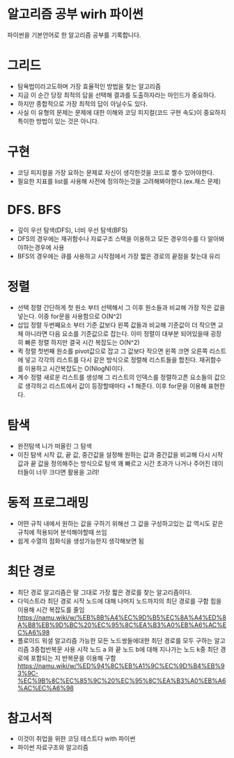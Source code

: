 # 알고리즘 공부 wirh 파이썬
파이썬을 기본언어로 한 알고리즘 공부를 기록합니다.


# 그리드
- 탐욕법이라고도하며 가장 효율적인 방법을 찾는 알고리즘 
- 지금 이 순간 당장 최적의 답을 선택해 결과를 도출하자라는 마인드가 중요하다.
- 하지만 종합적으로 가장 최적의 답이 아닐수도 있다.
- 사실 이 유형의 문제는 문제에 대한 이해와 코딩 피지컬(코드 구현 속도)이 중요하지 특이한 방법이 있는 것은 아니다.

# 구현
- 코딩 피지컬을 가장 요하는 문제로 자신이 생각한것을 코드로 짤수 있어야한다.
- 필요한 지표를 list를 사용해 사전에 정의하는것을 고려해봐야한다.(ex.채스 문제)

# DFS. BFS
- 깊이 우선 탐색(DFS), 너비 우선 탐색(BFS)
- DFS의 경우에는 재귀함수나 자료구조 스택을 이용하고 모든 경우의수를 다 알아봐야하는경우에 사용 
- BFS의 경우에는 큐를 사용하고 시작점에서 가장 짧은 경로의 끝점을 찾는대 유리

# 정렬
- 선택 정렬
간단하게 첫 원소 부터 선택해서 그 이후 원소들과 비교해 가장 작은 값을 넣는다. 이중 for문을 사용함으로 O(N^2)
- 삽입 정렬
두번째요소 부터 기준 값보다 왼쪽 값들과 비교해 기준값이 더 작으면 교체 아니라면 다음 요소를 기준값으로 잡는다.
이미 정렬이 대부분 되어있을때 굉장히 빠른 정렬 하지만 결국 시간 복잡도는 O(N^2)
- 퀵 정렬
첫번째 원소를 pivot값으로 잡고 그 값보다 작으면 왼쪽 크면 오른쪽 리스트에 넣고 각각의 리스트를 다시 같은 방식으로 정렬해 리스트들을 합친다.
재귀함수를 이용하고 시간복잡도는 O(NlogN)이다.
- 계수 정렬 
새로운 리스트를 생성해 그 리스트의 인덱스를 정렬하고픈 요소들의 값으로 생각하고 리스트에서 값이 등장할때마다 +1 해준다.
이후 for문을 이용해 표현한다.

# 탐색
- 완전탐색
니가 떠올린 그 탐색
- 이진 탐색
시작 값, 끝 값, 중간값을 설정해 원하는 값과 중간값을 비교해 다시 시작 값과 끝 값을 정의해주는 방식으로 탐색
꽤 빠르고 시간 초과가 나거나 주어진 데이터들이 너무 크다면 활용을 고려!

# 동적 프로그래밍
- 어떤 규칙 내에서 원하는 값을 구하기 위해선 그 값을 구성하고있는 값 역시도 같은 규칙에 적용되어 분석해야할때 쓰임
- 쉽게 수열의 점화식을 생성가능한지 생각해보면 됨

# 최단 경로
- 최단 경로 알고리즘은 말 그대로 가장 짧은 경로를 찾는 알고리즘이다.
- 다익스트라 최단 경로
시작 노드에 대해 나머지 노드까지의 최단 경로를 구함 힙을 이용해 시간 복잡도를 줄임 
https://namu.wiki/w/%EB%8B%A4%EC%9D%B5%EC%8A%A4%ED%8A%B8%EB%9D%BC%20%EC%95%8C%EA%B3%A0%EB%A6%AC%EC%A6%98
- 플로이드 워셜 알고리즘
가능한 모든 노드쌍들에대한 최단 경로를 모두 구하는 알고리즘 3중첩반복문 사용 시작 노드 a 와 끝 노드 b에 대해 지나가는 노드 k중 최단 경로에 포함되는 지 반복문을 이용해 구함
https://namu.wiki/w/%ED%94%8C%EB%A1%9C%EC%9D%B4%EB%93%9C-%EC%9B%8C%EC%85%9C%20%EC%95%8C%EA%B3%A0%EB%A6%AC%EC%A6%98

# 참고서적
- 이것이 취업을 위한 코딩 테스트다 with 파이썬
- 파이썬 자료구조와 알고리즘
